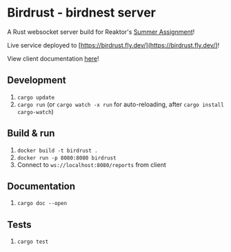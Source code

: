 # Birdrust - birdnest server

A Rust websocket server build for Reaktor's [Summer Assignment](https://assignments.reaktor.com/birdnest)!

Live service deployed to [https://birdrust.fly.dev/](https://birdrust.fly.dev/)!

View client documentation [here](/client/README.md)!

## Development

1. `cargo update`
2. `cargo run` (or `cargo watch -x run` for auto-reloading, after `cargo install cargo-watch`)

## Build & run

1. `docker build -t birdrust .`
2. `docker run -p 8080:8080 birdrust`
3. Connect to `ws://localhost:8080/reports` from client

## Documentation

1. `cargo doc --open`

## Tests

1. `cargo test`

